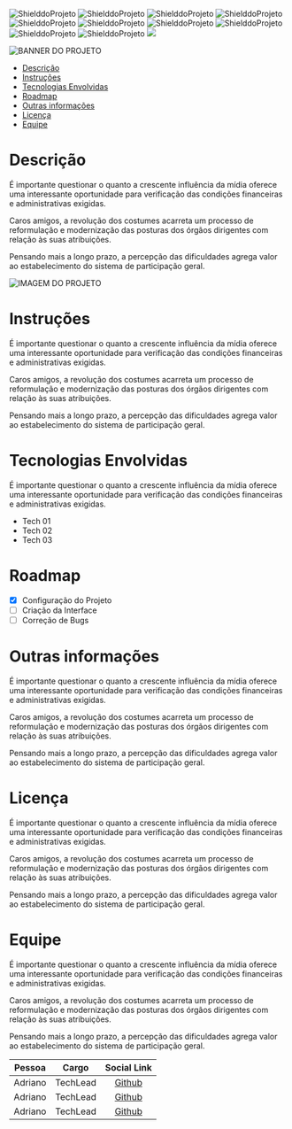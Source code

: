 <!-- PARA ESCOLHER AS CORES DAS LINGUAGENS USAR O SITE https://brandcolors.net/ -->
![ShielddoProjeto](https://img.shields.io/badge/Nome-SuperPokedex-b52e31.svg?style=for-the-badge)
![ShielddoProjeto](https://img.shields.io/badge/Versão-1.0.0.-e9ebec.svg?style=for-the-badge)
![ShielddoProjeto](https://img.shields.io/badge/Framework-Bootstrap-00c4cc.svg?style=for-the-badge)
![ShielddoProjeto](https://img.shields.io/badge/Markup-HTML5-00c4cc.svg?style=for-the-badge)
![ShielddoProjeto](https://img.shields.io/badge/Style-CSS-00c4cc.svg?style=for-the-badge)
![ShielddoProjeto](https://img.shields.io/badge/Linguagem-JavaScript-00c4cc.svg?style=for-the-badge)
![ShielddoProjeto](https://img.shields.io/github/repo-size/adrianoleitedasilva/SuperPokedex?style=for-the-badge)
![ShielddoProjeto](https://img.shields.io/tokei/lines/github/adrianoleitedasilva/SuperPokedex?style=for-the-badge)
![ShielddoProjeto](https://img.shields.io/github/stars/adrianoleitedasilva/SuperPokedex?style=for-the-badge) 
![ShielddoProjeto](https://img.shields.io/github/last-commit/adrianoleitedasilva/SuperPokedex?style=for-the-badge)
    <a href="https://github.com/badges/shields/graphs/contributors" alt="Contributors">
        <img src="https://img.shields.io/github/contributors/badges/shields" /></a>

<!-- Envie a imagem por meio de uma ISSUE e cole o link aqui nessa linha abaixo -->
![BANNER DO PROJETO](https://user-images.githubusercontent.com/6373438/157747252-231fc7b4-ee96-45fb-a7e0-1278862b6b0f.png)

- [Descrição](#descrição)
- [Instruções](#instruções)
- [Tecnologias Envolvidas](#tecnologias-envolvidas)
- [Roadmap](#roadmap)
- [Outras informações](#outras-informações)
- [Licença](#licença)
- [Equipe](#equipe)
  
# Descrição

É importante questionar o quanto a crescente influência da mídia oferece uma interessante oportunidade para verificação das condições financeiras e administrativas exigidas.

Caros amigos, a revolução dos costumes acarreta um processo de reformulação e modernização das posturas dos órgãos dirigentes com relação às suas atribuições.

Pensando mais a longo prazo, a percepção das dificuldades agrega valor ao estabelecimento do sistema de participação geral.

<!-- 
    AS IMAGENS DE BANNERS EU COLOQUEI UM TAMANHO DE 1280 X 300 
    PARA IMAGENS DE TELA E OUTRAS NECESSIDADES, COLOQUE 1280 X 1280
-->
![IMAGEM DO PROJETO](https://user-images.githubusercontent.com/6373438/157749627-e718fa74-f7ce-49e8-9ffa-81271f47daf5.png)

# Instruções

É importante questionar o quanto a crescente influência da mídia oferece uma interessante oportunidade para verificação das condições financeiras e administrativas exigidas.

Caros amigos, a revolução dos costumes acarreta um processo de reformulação e modernização das posturas dos órgãos dirigentes com relação às suas atribuições.

Pensando mais a longo prazo, a percepção das dificuldades agrega valor ao estabelecimento do sistema de participação geral.

# Tecnologias Envolvidas

É importante questionar o quanto a crescente influência da mídia oferece uma interessante oportunidade para verificação das condições financeiras e administrativas exigidas.

- Tech 01
- Tech 02
- Tech 03

# Roadmap
- [x] Configuração do Projeto
- [ ] Criação da Interface
- [ ] Correção de Bugs 

# Outras informações

É importante questionar o quanto a crescente influência da mídia oferece uma interessante oportunidade para verificação das condições financeiras e administrativas exigidas.

Caros amigos, a revolução dos costumes acarreta um processo de reformulação e modernização das posturas dos órgãos dirigentes com relação às suas atribuições.

Pensando mais a longo prazo, a percepção das dificuldades agrega valor ao estabelecimento do sistema de participação geral.

# Licença

É importante questionar o quanto a crescente influência da mídia oferece uma interessante oportunidade para verificação das condições financeiras e administrativas exigidas.

Caros amigos, a revolução dos costumes acarreta um processo de reformulação e modernização das posturas dos órgãos dirigentes com relação às suas atribuições.

Pensando mais a longo prazo, a percepção das dificuldades agrega valor ao estabelecimento do sistema de participação geral.

# Equipe

É importante questionar o quanto a crescente influência da mídia oferece uma interessante oportunidade para verificação das condições financeiras e administrativas exigidas.

Caros amigos, a revolução dos costumes acarreta um processo de reformulação e modernização das posturas dos órgãos dirigentes com relação às suas atribuições.

Pensando mais a longo prazo, a percepção das dificuldades agrega valor ao estabelecimento do sistema de participação geral.

Pessoa | Cargo | Social Link
:-----:|:-----:|:----------:
Adriano | TechLead | [Github](http://www.github.com/adrianoleitedasilva)
Adriano | TechLead | [Github](http://www.github.com/adrianoleitedasilva)
Adriano | TechLead | [Github](http://www.github.com/adrianoleitedasilva)